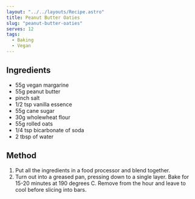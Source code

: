 ```yaml
---
layout: "../../layouts/Recipe.astro"
title: Peanut Butter Oaties
slug: "peanut-butter-oaties"
serves: 12
tags:
  - Baking
  - Vegan
---
```


## Ingredients

- 55g vegan margarine
- 55g peanut butter
- pinch salt
- 1/2 tsp vanilla essence
- 55g cane sugar
- 30g wholewheat flour
- 55g rolled oats
- 1/4 tsp bicarbonate of soda
- 2 tbsp of water

## Method

1. Put all the ingredients in a food processor and blend together.
1. Turn out into a greased pan, pressing down to a single layer. Bake for 15-20 minutes at 190 degrees C. Remove from the hour and leave to cool before slicing into bars.